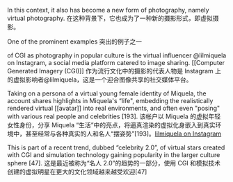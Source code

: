 In this context, it also has become a new form of photography, namely virtual photography.
在这种背景下，它也成为了一种新的摄影形式，即虚拟摄影。

One of the prominent examples
突出的例子之一

of CGI as photography in popular culture is the virtual influencer @lilmiquela on Instagram, a social media platform catered to image sharing.
[[Computer Generated Imagery (CGI)]] 作为流行文化中的摄影的代表人物是 Instagram 上的虚拟影响者@lilmiquela，这是一个迎合图像共享的社交媒体平台。

Taking on a persona of a virtual young female identity of Miquela, the account shares highlights in Miquela's “life", embedding the realistically rendered virtual [[avatar]] into real environments, and often even "posing" with various real people and celebrities [193]. 
该帐户以 Miquela 的虚拟年轻女性身份，分享 Miquela “生活”中的亮点，将逼真渲染的虚拟化身嵌入到真实环境中，甚至经常与各种真实的人和名人“摆姿势”[193]。[lilmiquela on Instagram](https://www.instagram.com/lilmiquela/)

This is part of a recent trend, dubbed “celebrity 2.0”, of virtual stars created with CGI and simulation technology gaining popularity in the larger culture sphere [47]. 
这是最近被称为“名人 2.0”的趋势的一部分，使用 CGI 和模拟技术创建的虚拟明星在更大的文化领域越来越受欢迎[47] 


